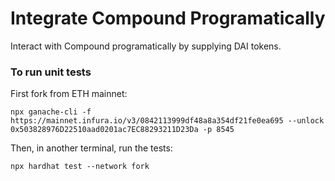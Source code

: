 # Integrate Compound Programatically

Interact with Compound programatically by supplying DAI tokens. 

### To run unit tests

First fork from ETH mainnet: 

`npx ganache-cli -f https://mainnet.infura.io/v3/0842113999df48a8a354df21fe0ea695 --unlock 0x503828976D22510aad0201ac7EC88293211D23Da -p 8545`

Then, in another terminal, run the tests:

`npx hardhat test --network fork`